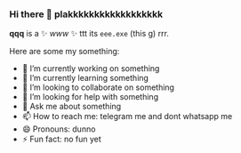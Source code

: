 ### Hi there 👋  plakkkkkkkkkkkkkkkkkk   

**qqq** is a ✨ _www_ ✨ ttt its `eee.exe` (this g) rrr.

Here are some my something:

- 🔭 I’m currently working on something
- 🌱 I’m currently learning something
- 👯 I’m looking to collaborate on something
- 🤔 I’m looking for help with something
- 💬 Ask me about something
- 📫 How to reach me: telegram me and dont whatsapp me
- 😄 Pronouns: dunno
- ⚡ Fun fact: no fun yet

